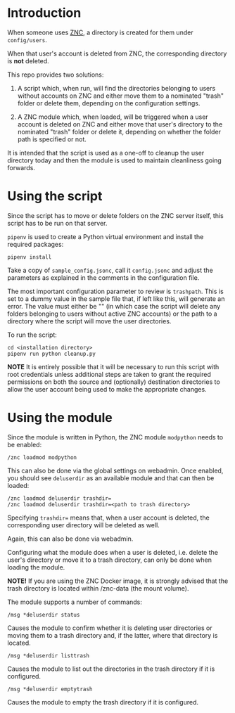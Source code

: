 # Introduction

When someone uses [ZNC](https://wiki.znc.in/ZNC), a directory is created for them under `config/users`.

When that user's account is deleted from ZNC, the corresponding directory is **not** deleted.

This repo provides two solutions:

1. A script which, when run, will find the directories belonging to users without accounts on ZNC and either move them to a nominated "trash" folder or delete them, depending on the configuration settings.

2. A ZNC module which, when loaded, will be triggered when a user account is deleted on ZNC and either move that user's directory to the nominated "trash" folder or delete it, depending on whether the folder path is specified or not.

It is intended that the script is used as a one-off to cleanup the user directory today and then the module is used to maintain cleanliness going forwards.

# Using the script

Since the script has to move or delete folders on the ZNC server itself, this script has to be run on that server.

`pipenv` is used to create a Python virtual environment and install the required packages:

```
pipenv install
```

Take a copy of `sample_config.jsonc`, call it `config.jsonc` and adjust the parameters as explained in the comments in the configuration file.

The most important configuration parameter to review is `trashpath`. This is set to a dummy value in the sample file that, if left like this, will generate an error. The value must either be "" (in which case the script will delete any folders belonging to users without active ZNC accounts) or the path to a directory where the script will move the user directories.

To run the script:

```
cd <installation directory>
pipenv run python cleanup.py
```

**NOTE** It is entirely possible that it will be necessary to run this script with root credentials unless additional steps are taken to grant the required permissions on both the source and (optionally) destination directories to allow the user account being used to make the appropriate changes.

# Using the module

Since the module is written in Python, the ZNC module `modpython` needs to be enabled:

```
/znc loadmod modpython
```

This can also be done via the global settings on webadmin. Once enabled, you should see `deluserdir` as an available module and that can then be loaded:

```
/znc loadmod deluserdir trashdir=
/znc loadmod deluserdir trashdir=<path to trash directory>
```

Specifying `trashdir=` means that, when a user account is deleted, the corresponding user directory will be deleted as well.

Again, this can also be done via webadmin.

Configuring what the module does when a user is deleted, i.e. delete the user's directory or move it to a trash directory, can only be done when loading the module.

**NOTE!** If you are using the ZNC Docker image, it is strongly advised that the trash directory is located within /znc-data (the mount volume).

The module supports a number of commands:

```
/msg *deluserdir status
```

Causes the module to confirm whether it is deleting user directories or moving them to a trash directory and, if the latter, where that directory is located.

```
/msg *deluserdir listtrash
```

Causes the module to list out the directories in the trash directory if it is configured.

```
/msg *deluserdir emptytrash
```

Causes the module to empty the trash directory if it is configured.

